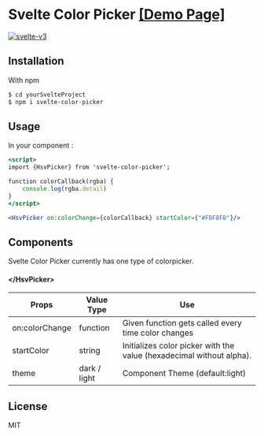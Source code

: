# Svelte Color Picker [\[Demo Page\]](https://efeskucuk.github.io/svelte-color-picker/)
 [![svelte-v3](https://img.shields.io/badge/svelte-v3-blueviolet.svg)](https://svelte.dev)
## Installation

With npm
```sh
$ cd yourSvelteProject
$ npm i svelte-color-picker
```

## Usage
In your component :
```jsx
<script>
import {HsvPicker} from 'svelte-color-picker';

function colorCallback(rgba) {
	console.log(rgba.detail)
}
</script>

<HsvPicker on:colorChange={colorCallback} startColor={"#FBFBFB"}/>
```


## Components

Svelte Color Picker currently has one type of colorpicker.

#### \</HsvPicker>
| Props | Value Type | Use |
| ------ | ------ | ------ |
| on:colorChange | function | Given function gets called every time color changes |
| startColor | string | Initializes color picker with the value (hexadecimal without alpha). |
| theme | dark / light | Component Theme (default:light) |

License
----

MIT

